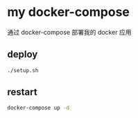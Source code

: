 # my docker-compose

通过 docker-compose 部署我的 docker 应用

## deploy

```bash
./setup.sh
```

## restart

```bash
docker-compose up -d
```